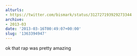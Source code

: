 ```yaml
---
alturls:
- https://twitter.com/bismark/status/312727193929273344
archive:
- 2013-03
date: '2013-03-16T00:49:07+00:00'
slug: '1363394947'
---
```


ok that rap was pretty amazing

